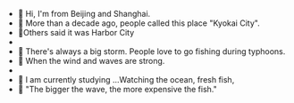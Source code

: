 - 👋  Hi, I'm from Beijing and Shanghai. 
- 👋  More than a decade ago, people called this place "Kyokai City".
- 👋Others said it was Harbor City
- 
- 👀  There's always a big storm. People love to go fishing during typhoons. 
- 👀  When the wind and waves are strong.
- 
- 🌱  I am currently studying ...Watching the ocean, fresh fish, 
- 🌱  "The bigger the wave, the more expensive the fish."


<!---
usdt2150/usdt2150 is a ✨ special ✨ repository because its `README.md` (this file) appears on your GitHub profile.
You can click the Preview link to take a look at your changes.
--->
